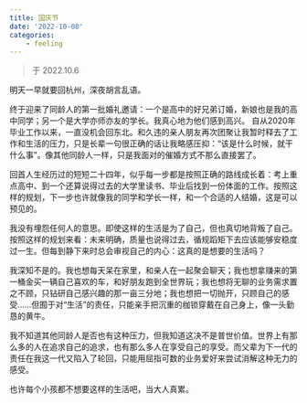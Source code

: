 ```yaml
---
title: 国庆节
date: '2022-10-08'
categories: 
    - feeling
---
```

> 于 2022.10.6

明天一早就要回杭州，深夜胡言乱语。

终于迎来了同龄人的第一批婚礼邀请：一个是高中的好兄弟订婚，新娘也是我的高中同学；另一个是大学亦师亦友的学长。我真心地为他们感到高兴。
自从2020年毕业工作以来，一直没机会回东北。和久违的亲人朋友再次团聚让我暂时释去了工作和生活的压力，只是长辈一句很正确的话让我略感压抑：“该是什么时候，就干什么事”。像其他同龄人一样，只是我面对的催婚方式不那么直接罢了。

回首人生经历过的短短二十四年，似乎每一步都是按照正确的路线成长着：考上重点高中、到一个还算说得过去的大学里读书、毕业后找到一份体面的工作。按照这样的规划，下一步也许就像我的同学和学长一样，和一个合适的人结婚，这是可以预见的。

我没有埋怨任何人的意思。即使这样的生活是为了自己，但也真切地背叛了自己。按照这样的规划来看：未来明确，质量也说得过去，循规蹈矩下去应该能够安稳度过一生。但每到静下来时总会审视自己的内心：这真的是想要的生活吗？

我深知不是的。我也想每天呆在家里，和亲人在一起聚会聊天；我也想拿赚来的第一桶金买一辆自己喜欢的车，和好朋友跑到全世界玩；我也想将无聊的业务需求置之不顾，只钻研自己感兴趣的那一亩三分地；我也想把一切抛开，只顾自己的感受……但囿于对“生活”的责任，只能亲手把沉重的枷锁穿戴在自己身上，像一头勤恳的黄牛。

我不知道其他同龄人是否也有这种压力，但我知道这决不是普世价值。世界上有那么多的人在追求自己的追求，也有那么多人在享受自己的享受。而父辈为下一代的责任在我这一代又陷入了轮回，只能用屈指可数的业务爱好来尝试消解这种无力的感受。

也许每个小孩都不想要这样的生活吧，当大人真累。